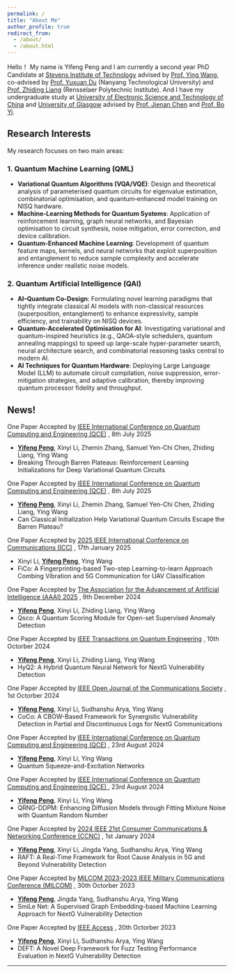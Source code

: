 ```yaml
---
permalink: /
title: "About Me"
author_profile: true
redirect_from: 
  - /about/
  - /about.html
---
```


Hello！ My name is Yifeng Peng and I am currently a second year PhD Candidate at [Stevens Institute of Technology](https://www.stevens.edu/) advised by [Prof. Ying Wang](https://www.stevens.edu/profile/ywang6), co-advised by [Prof. Yuxuan Du](https://yuxuan-du.github.io/) (Nanyang Technological University) and [Prof. Zhiding Liang](https://www.innovationadvancedlab.com/) (Rensselaer Polytechnic Institute). And I have my undergraduate study at [University of Electronic Science and Technology of China](https://en.uestc.edu.cn/) and [University of Glasgow](https://www.gla.ac.uk/) advised by [Prof. Jienan Chen](https://scholar.google.ca/citations?user=uAkKmZUAAAAJ&hl=en&oi=ao) and [Prof. Bo Yi](https://faculty.uestc.edu.cn/yibo/en/index.htm).

## Research Interests <i class="fas fa-flask"></i>

My research focuses on two main areas:

### 1. Quantum Machine Learning (QML) <i class="fas fa-atom"></i>
- **Variational Quantum Algorithms (VQA/VQE)**: Design and theoretical analysis of parameterised quantum circuits for eigenvalue estimation, combinatorial optimisation, and quantum‐enhanced model training on NISQ hardware.
- **Machine-Learning Methods for Quantum Systems**: Application of reinforcement learning, graph neural networks, and Bayesian optimisation to circuit synthesis, noise mitigation, error correction, and device calibration.
- **Quantum-Enhanced Machine Learning**:  Development of quantum feature maps, kernels, and neural networks that exploit superposition and entanglement to reduce sample complexity and accelerate inference under realistic noise models.

### 2. Quantum Artificial Intelligence (QAI) <i class="fas fa-brain"></i>
- **AI–Quantum Co-Design**: Formulating novel learning paradigms that tightly integrate classical AI models with non-classical resources (superposition, entanglement) to enhance expressivity, sample efficiency, and trainability on NISQ devices.
- **Quantum-Accelerated Optimisation for AI**: Investigating variational and quantum-inspired heuristics (e.g., QAOA-style schedulers, quantum annealing mappings) to speed up large-scale hyper-parameter search, neural architecture search, and combinatorial reasoning tasks central to modern AI.
- **AI Techniques for Quantum Hardware**: Deploying Large Language Model (LLM) to automate circuit compilation, noise suppression, error-mitigation strategies, and adaptive calibration, thereby improving quantum processor fidelity and throughput.

## News! <i class="fa-solid fa-font-awesome"></i> 
<i class="fa-solid fa-wand-magic-sparkles"></i> One Paper Accepted by [IEEE International Conference on Quantum Computing and Engineering (QCE)](https://qce.quantum.ieee.org/2025/) , 8th July 2025
- <u><b>Yifeng Peng</b></u>, Xinyi Li, Zhemin Zhang, Samuel Yen-Chi Chen, Zhiding Liang, Ying Wang
- Breaking Through Barren Plateaus: Reinforcement Learning Initializations for Deep Variational Quantum Circuits

<i class="fa-solid fa-wand-magic-sparkles"></i> One Paper Accepted by [IEEE International Conference on Quantum Computing and Engineering (QCE)](https://qce.quantum.ieee.org/2025/) , 8th July 2025
- <u><b>Yifeng Peng</b></u>, Xinyi Li, Zhemin Zhang, Samuel Yen-Chi Chen, Zhiding Liang, Ying Wang
- Can Classical Initialization Help Variational Quantum Circuits Escape the Barren Plateau?
  
<i class="fa-solid fa-wand-magic-sparkles"></i> One Paper Accepted by [2025 IEEE International Conference on Communications (ICC)](https://icc2025.ieee-icc.org/) , 17th January 2025
- Xinyi Li, <u><b>Yifeng Peng</b></u>, Ying Wang
- FiCo: A Fingerprinting-based Two-step Learning-to-learn Approach Combing Vibration and 5G Communication for UAV Classification

<i class="fa-solid fa-wand-magic-sparkles"></i> One Paper Accepted by [The Association for the Advancement of Artificial Intelligence (AAAI) 2025](https://aaai.org/) , 9th December 2024
- <u><b>Yifeng Peng</b></u>, Xinyi Li, Zhiding Liang, Ying Wang
- Qsco: A Quantum Scoring Module for Open-set Supervised Anomaly Detection

<i class="fa-solid fa-wand-magic-sparkles"></i> One Paper Accepted by [IEEE Transactions on Quantum Engineering](https://ieeexplore.ieee.org/xpl/RecentIssue.jsp?punumber=8924785) , 10th Octorber 2024
- <u><b>Yifeng Peng</b></u>, Xinyi Li, Zhiding Liang, Ying Wang
- HyQ2: A Hybrid Quantum Neural Network for NextG Vulnerability Detection

<i class="fa-solid fa-wand-magic-sparkles"></i> One Paper Accepted by [IEEE Open Journal of the Communications Society](https://ieeexplore.ieee.org/xpl/RecentIssue.jsp?punumber=8782661) , 1st Octorber 2024
- <u><b>Yifeng Peng</b></u>, Xinyi Li, Sudhanshu Arya, Ying Wang
- CoCo: A CBOW-Based Framework for Synergistic Vulnerability Detection in Partial and Discontinuous Logs for NextG Communications

<i class="fa-solid fa-wand-magic-sparkles"></i> One Paper Accepted by [IEEE International Conference on Quantum Computing and Engineering (QCE)](https://qce.quantum.ieee.org/2024/) , 23rd August 2024
- <u><b>Yifeng Peng</b></u>, Xinyi Li, Ying Wang
- Quantum Squeeze-and-Excitation Networks

<i class="fa-solid fa-wand-magic-sparkles"></i> One Paper Accepted by [IEEE International Conference on Quantum Computing and Engineering (QCE) ](https://qce.quantum.ieee.org/2024/) , 23rd August 2024
- <u><b>Yifeng Peng</b></u>, Xinyi Li, Ying Wang
- QRNG-DDPM: Enhancing Diffusion Models through Fitting Mixture Noise with Quantum Random Number

<i class="fa-solid fa-wand-magic-sparkles"></i> One Paper Accepted by [2024 IEEE 21st Consumer Communications & Networking Conference (CCNC)](https://ccnc2024.ieee-ccnc.org/) , 1st January 2024
- <u><b>Yifeng Peng</b></u>, Xinyi Li, Jingda Yang, Sudhanshu Arya, Ying Wang
- RAFT: A Real-Time Framework for Root Cause Analysis in 5G and Beyond Vulnerability Detection

<i class="fa-solid fa-wand-magic-sparkles"></i> One Paper Accepted by [MILCOM 2023-2023 IEEE Military Communications Conference (MILCOM)](https://milcom2023.milcom.org/) , 30th Octorber 2023
- <u><b>Yifeng Peng</b></u>, Jingda Yang, Sudhanshu Arya, Ying Wang
- SmiLe Net: A Supervised Graph Embedding-based Machine Learning Approach for NextG Vulnerability Detection


<i class="fa-solid fa-wand-magic-sparkles"></i> One Paper Accepted by [IEEE Access](https://ieeeaccess.ieee.org/) , 20th Octorber 2023
- <u><b>Yifeng Peng</b></u>, Xinyi Li, Sudhanshu Arya, Ying Wang
- DEFT: A Novel Deep Framework for Fuzz Testing Performance Evaluation in NextG Vulnerability Detection


<hr>
  
<script type='text/javascript' id='clustrmaps' src='//cdn.clustrmaps.com/map_v2.js?cl=ffffff&w=250&t=n&d=dechcSMjaGO07G6CymH4u-Bg05CWw8GLJyjQW_JhEZg'></script>
